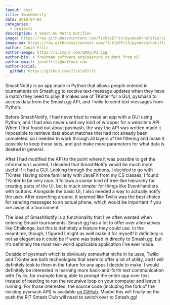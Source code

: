 ```yaml
---
layout: post
title: SmashNotify
date: 2018-04-03
categories:
  - projects
description: A Smash.GG Match Notifier
image: https://raw.githubusercontent.com/fickleEfrit/pysmash/notifier/pysmash/smashnotify%20picture.jpg
image-sm: https://raw.githubusercontent.com/fickleEfrit/pysmash/notifier/pysmash/smashnotify%20picture%20small.png
author: Jonah Fritz
author-image: https://i.imgur.com/qNdyCP3.jpg
author-bio: A freshman software engineering student from NJ.
author-email: jonahfritz@outlook.com
author-social:
  github: https://github.com/fickleEfrit
---
```

SmashNotify is an app made in Python that allows people entered in tournaments on Smash.gg to receive text-message updates when they have a match they need to play! It makes use of TKinter for a GUI, pysmash to access data from the Smash.gg API, and Twilio to send text messages from Python.

Before SmashNotify, I had never tried to make an app with a GUI using Python, and I had also never used any kind of wrapper for a website's API. When I first found out about pysmash, the way the API was written made it impossible to retrieve data about matches that had not already been completed, so I needed to work through all layers of the filtering and make it possible to keep these sets, and just make more parameters for what data is desired in general. 

After I had modified the API to the point where it was possible to get the information I wanted, I decided that SmashNotify would be much more useful if it had a GUI. Looking through the options, I decided to go with TKinter. Having some familiarity with JavaFX from my CS classes, I found TKinter to be very nice. It follows a similar kind of tree-like hierarchy for creating parts of the UI, but is much simpler for things like EventHandlers with buttons. Alongside the basic UI, I also needed a way to actually notify the user. After searching around, it seemed like Twilio was the best choice for sending messages to an actual phone, which would be important if you are away at a tournament.

The idea of SmashNotify is a functionality that I've often wanted when entering Smash tournaments. Smash.gg has a lot to offer over alternatives like Challonge, but this is definitely a feature they could use. In the meantime, though, I figured I might as well make it for myself! It definitely is not as elegant as it could be if were was baked in directly to Smash.gg, but it's definitely the most real-world applicable application I've ever made.

Outside of pysmash which is obviously somewhat niche in its uses, Twilio and TKinter are both technologies that seem to offer a lot of utility, and I will definitely look to them in the future for any apps I decide to make. I would definitely be interested in learning more back-and-forth text communication with Twilio, for example being able to prompt the entire app over text instead of needing to run the recursive loop on your computer and leave it running. For those interested, the source code (including the fork of the existing pysmash API) is available [on GitHub](https://github.com/fickleEfrit/pysmash/tree/notifier). Maybe this will finally be the push the RIT Smash Club will need to switch over to Smash.gg!
